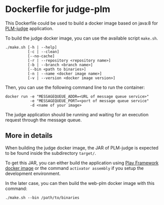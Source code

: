 # Dockerfile for judge-plm

This Dockerfile could be used to build a docker image based on java:8 for [PLM-judge](https://github.com/BuggleInc/PLM-judge) application.

To build the judge docker image, you can use the available script ```make.sh```.

```
./make.sh [-h | --help]
          [-c | --clean]
          [--no-cache]
          [-r | --repository <repository name>]
          [-b | --branch <branch name>]
          [--bin <path to binaries>]
          [-n | --name <docker image name>]
          [-v | --version <docker image version>]
```

Then, you can use the following command line to run the container:
```
docker run -e "MESSAGEQUEUE_ADDR=<URL of message queue service>"
           -e "MESSAGEQUEUE_PORT=<port of message queue service"
           -d <name of your image>
```

The judge application should be running and waiting for an execution request through the message queue.

## More in details

When building the judge docker image, the JAR of PLM-judge is expected to be found inside the subdirectory ```target/```.

To get this JAR, you can either build the application using [Play Framework docker image](https://github.com/BuggleInc/plm-dockers/tree/update/dockerfile/play) or the command ```activator assembly``` if you setup the development environment.

In the later case, you can then build the web-plm docker image with this command:

```
./make.sh --bin /path/to/binaries
```
